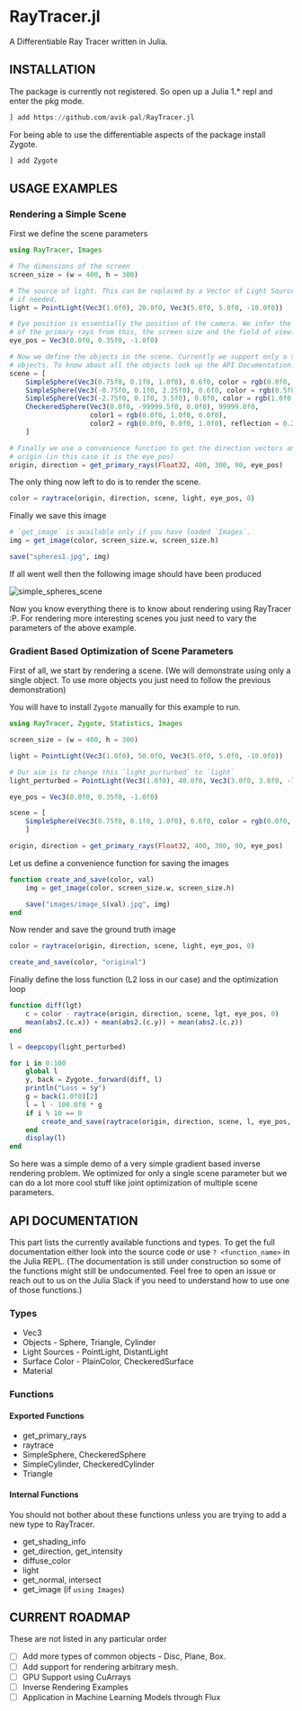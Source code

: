 # RayTracer.jl

A Differentiable Ray Tracer written in Julia.

## INSTALLATION

The package is currently not registered. So open up a Julia 1.\* repl and enter the pkg mode.

```julia
] add https://github.com/avik-pal/RayTracer.jl
```

For being able to use the differentiable aspects of the package install Zygote.

```julia
] add Zygote
```

## USAGE EXAMPLES

### Rendering a Simple Scene

First we define the scene parameters

```julia
using RayTracer, Images

# The dimensions of the screen
screen_size = (w = 400, h = 300)

# The source of light. This can be replaced by a Vector of Light Sources
# if needed.
light = PointLight(Vec3(1.0f0), 20.0f0, Vec3(5.0f0, 5.0f0, -10.0f0))

# Eye position is essentially the position of the camera. We infer the direction
# of the primary rays from this, the screen size and the field of view.
eye_pos = Vec3(0.0f0, 0.35f0, -1.0f0)

# Now we define the objects in the scene. Currently we support only a small number
# objects. To know about all the objects look up the API Documentation.
scene = [
    SimpleSphere(Vec3(0.75f0, 0.1f0, 1.0f0), 0.6f0, color = rgb(0.0f0, 0.0f0, 1.0f0)),
    SimpleSphere(Vec3(-0.75f0, 0.1f0, 2.25f0), 0.6f0, color = rgb(0.5f0, 0.223f0, 0.5f0)),
    SimpleSphere(Vec3(-2.75f0, 0.1f0, 3.5f0), 0.6f0, color = rgb(1.0f0, 0.572f0, 0.184f0)),
    CheckeredSphere(Vec3(0.0f0, -99999.5f0, 0.0f0), 99999.0f0,
                    color1 = rgb(0.0f0, 1.0f0, 0.0f0),
                    color2 = rgb(0.0f0, 0.0f0, 1.0f0), reflection = 0.25f0)
    ]

# Finally we use a convenience function to get the direction vectors and the
# origin (in this case it is the eye_pos)
origin, direction = get_primary_rays(Float32, 400, 300, 90, eye_pos)
```

The only thing now left to do is to render the scene.
```julia
color = raytrace(origin, direction, scene, light, eye_pos, 0)
```

Finally we save this image
```julia
# `get_image` is available only if you have loaded `Images`.
img = get_image(color, screen_size.w, screen_size.h)

save("spheres1.jpg", img)
```

If all went well then the following image should have been produced

![simple_spheres_scene](https://raw.githubusercontent.com/avik-pal/RayTracer.jl/master/assets/spheres1.jpg)

Now you know everything there is to know about rendering using RayTracer :P. For rendering more
interesting scenes you just need to vary the parameters of the above example.

### Gradient Based Optimization of Scene Parameters

First of all, we start by rendering a scene. (We will demonstrate using only a single object.
To use more objects you just need to follow the previous demonstration)

You will have to install `Zygote` manually for this example to run.

```julia
using RayTracer, Zygote, Statistics, Images

screen_size = (w = 400, h = 300)

light = PointLight(Vec3(1.0f0), 50.0f0, Vec3(5.0f0, 5.0f0, -10.0f0))

# Our aim is to change this `light_purturbed` to `light`
light_perturbed = PointLight(Vec3(1.0f0), 40.0f0, Vec3(3.0f0, 3.0f0, -7.0f0))

eye_pos = Vec3(0.0f0, 0.35f0, -1.0f0)

scene = [
    SimpleSphere(Vec3(0.75f0, 0.1f0, 1.0f0), 0.6f0, color = rgb(0.0f0, 0.0f0, 1.0f0)),
    ]

origin, direction = get_primary_rays(Float32, 400, 300, 90, eye_pos)
```

Let us define a convenience function for saving the images

```julia
function create_and_save(color, val)
    img = get_image(color, screen_size.w, screen_size.h)

    save("images/image_$(val).jpg", img)
end
```

Now render and save the ground truth image

```julia
color = raytrace(origin, direction, scene, light, eye_pos, 0)

create_and_save(color, "original")
```

Finally define the loss function (L2 loss in our case) and the optimization loop

```julia
function diff(lgt)
    c = color - raytrace(origin, direction, scene, lgt, eye_pos, 0)
    mean(abs2.(c.x)) + mean(abs2.(c.y)) + mean(abs2.(c.z))
end

l = deepcopy(light_perturbed)

for i in 0:100
    global l
    y, back = Zygote._forward(diff, l)
    println("Loss = $y")
    g = back(1.0f0)[2]
    l = l - 100.0f0 * g
    if i % 10 == 0
        create_and_save(raytrace(origin, direction, scene, l, eye_pos, 0), i)
    end
    display(l)
end
```

So here was a simple demo of a very simple gradient based inverse rendering problem. We optimized for
only a single scene parameter but we can do a lot more cool stuff like joint optimization of
multiple scene parameters.

## API DOCUMENTATION

This part lists the currently available functions and types. To get the full documentation either
look into the source code or use `? <function_name>` in the Julia REPL. (The documentation is still
under construction so some of the functions might still be undocumented. Feel free to open an issue
or reach out to us on the Julia Slack if you need to understand how to use one of those functions.)

### Types

* Vec3 
* Objects - Sphere, Triangle, Cylinder
* Light Sources - PointLight, DistantLight
* Surface Color - PlainColor, CheckeredSurface
* Material                                                            

### Functions

#### Exported Functions

* get\_primary\_rays
* raytrace
* SimpleSphere, CheckeredSphere
* SimpleCylinder, CheckeredCylinder
* Triangle

#### Internal Functions

You should not bother about these functions unless you are trying to add a new type to
RayTracer.

* get\_shading\_info
* get\_direction, get\_intensity
* diffuse\_color
* light
* get\_normal, intersect
* get\_image (if `using Images`)

## CURRENT ROADMAP

These are not listed in any particular order

- [ ] Add more types of common objects - Disc, Plane, Box.
- [ ] Add support for rendering arbitrary mesh.
- [ ] GPU Support using CuArrays
- [ ] Inverse Rendering Examples
- [ ] Application in Machine Learning Models through Flux
